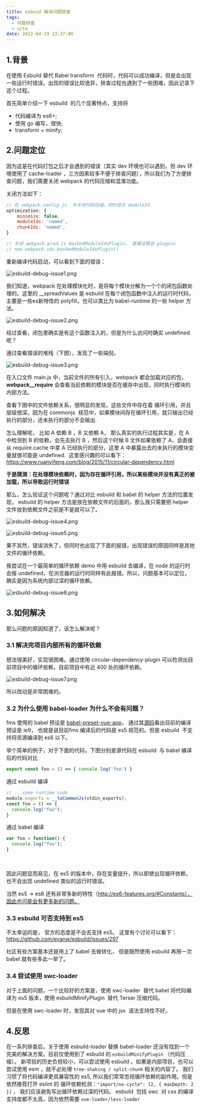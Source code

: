 ```yaml
---
title: esbuid 编译问题排查
tags:
  - 问题排查
  - vite
date: 2022-04-19 13:37:00
---
```


## 1.背景

在使用 Esbuild 替代 Babel transform  代码时，代码可以成功编译，但是会出现一些运行时错误。出现的错误比较诡异，排查过程也遇到了一些困难，因此记录下这个过程。

首先简单介绍一下 esbuild  的几个显著特点，支持将

- 代码编译为 es6+;
- 使用 go 编写，很快;
- transform + minify;

## 2.问题定位

因为这是在代码打包之后才会遇到的错误（其实 dev 环境也可以遇到，但 dev 环境使用了 cache-loader ，三方因素较多不便于排查问题），所以我们为了方便排查问题，我们需要关闭 webpack 的代码压缩和混淆功能。

关闭方法如下：

```js
// 在 webpack.config.js  中关闭代码压缩，同时显示 moduleId
optimization: {
 	minimize: false,
    moduleIds: 'named',
    chunkIds: 'named',
}

// 关闭 webpack.prod.js HashedModuleIdsPlugin， 直接注释该 plugins
// new webpack.ids.HashedModuleIdsPlugin()
```



重新编译代码启动，可以看到下面的错误：

![esbuild-debug-issue1.png](https://s2.loli.net/2023/03/03/u7GQC2UeqN6fr5M.png)

我们知道，webpack 在处理模块化时，是将每个模块分解为一个个的闭包函数处理的。这里的 __spreadValues 是 esbuild 在每个闭包函数中注入的运行时代码，主要是一些es新特性的 polyfill，也可以类比为 babel-runtime 的一些 helper 方法。

![esbuild-debug-issue2.png](https://s2.loli.net/2023/03/03/E1tUMiVkPKOljfb.png)

经过查看，闭包里确实是有这个函数注入的，但是为什么访问时确实 undefined 呢？

通过查看错误的堆栈（下图），发现了一些端倪。 

![esbuild-debug-issue3.png](https://s2.loli.net/2023/03/03/RjiAFYIXHJtoGfw.png)

在入口文件 main.js 中，当前文件的所有引入，webpack 都会加载对应的包，__webpack__require__ 会查看当前依赖的模块是否在缓存中出现，同时执行模块的内部方法。

查看下图中的文件依赖关系，很明显的发现，这些文件中存在着 循环引用，并且层级很深。因为在 commonjs  规范中，如果模块间存在循环引用，就只输出已经执行的部分，还未执行的部分不会输出. 

怎么理解呢， 比如 A 依赖 B ，B 又依赖 A， 那么真实的执行过程其实是，在 A 中检测到 B 的依赖，会先去执行 B ，然后这个时候 B 文件如果依赖了 A，会直接从 requiire.cache 中拿 A 已经执行的部分，这里 A 中暴露出去的未执行的模块变量就很可能是 undefined.  这里感兴趣的可以看下：https://www.ruanyifeng.com/blog/2015/11/circular-dependency.html


**于是猜测：在处理模块依赖时，因为存在循环引用，所以某些模块并没有真正的被加载，所以导致运行时错误**


那么，怎么验证这个问题呢？通过对比 esbuild 和 babel 的 helper 方法的位置发现， esbuild 的 helper 方法是放在依赖文件的后面的，那么我只需要把 helper 文件放到依赖文件之前是不是就可以了。

![esbuild-debug-issue4.png](https://s2.loli.net/2023/03/03/S8xNObWavj9qtRX.png)

![esbuild-debug-issue5.png](https://s2.loli.net/2023/03/03/fVrGhEw56Uevpdu.png)

果不其然，错误消失了，但同时也出现了下面的报错，出现错误的原因同样是其他文件的循环依赖。

我尝试在一个最简单的循环依赖 demo 中用 esbuild 去编译，在 node 的运行时会报 undefined，在浏览器的运行时同样有此报错。所以，问题基本可以定位，确实是因为系统内部过深的循环依赖。

![esbuild-debug-issue6.png](https://s2.loli.net/2023/03/03/M1ayLqi8ZSf9TsK.png)

## 3.如何解决

那么问题的原因知道了，该怎么解决呢？

### 3.1 解决完项目内部所有的循环依赖

想法很美好，实现很困难。通过使用 circular-dependency-plugin 可以检测出目前项目中的循环依赖，目前项目中有近 400 处的循环依赖。

![esbuild-debug-issue7.png](https://s2.loli.net/2023/03/03/ypSMa38PYdcsKD7.png)

所以改动是非常困难的。

### 3.2 为什么使用 babel-loader 为什么不会有问题？

fms 使用的 babel 预设是 [babel-preset-vue-app](https://www.npmjs.com/package/babel-preset-vue-app)， 通过其[源码](https://github.com/vuejs/babel-preset-vue-app/blob/master/src/index.js)看出目前的编译预设是 ie9， 也就是说目前fms 编译后的代码是 es5 规范的。但是 esbuild  不支持将资源编译到 es6 以下。

举个简单的例子，对于下面的代码，下图分别是源代码在 esbuild  与 babel 编译后的代码对比

```js
export const foo = () => { console.log('foo') }
```

通过 esbuild 编译
```js
// ...some runtime code
module.exports = __toCommonJs(stdin_exports);
const foo = () => {
  console.log("foo");
}
```

通过 babel 编译
```js
var foo = function() {
  console.log("foo");
}
```
      

因此问题显而易见，在 es5 的版本中，存在变量提升，所以即使出现循环依赖，也不会出现 undefined 类似的运行时错误。

当然 es5 → es6 还有非常多新的特性（http://es6-features.org/#Constants），因此也可能会有更多新的问题。




### 3.3 esbuild 可否支持到 es5 

不太幸运的是， 官方的态度是不会去支持 es5。 这里有个讨论可以看下： https://github.com/evanw/esbuild/issues/297

社区有些方案基本还是用上了 babel 去做转化， 但是既然使用 esbuild 再用一次 babel 就有些多此一举了。

### 3.4 尝试使用 swc-loader

对于上面的问题，一个比较好的方案是，使用 swc-loader  替代 babel 将代码编译为 es5 版本，使用 esbuildMinifyPlugin  替代 Terser 压缩代码。

但是在使用 swc-loader 时，发现其对 vue 中的 jsx  语法支持性不好。




## 4.反思
在一系列排查后，关于使用 esbuild-loader 替换 babel-loader 还没有找到一个完美的解决方案。目前仅使用到了 esbuild 的 `esbuildMinifyPlugin` （代码压缩）。
新项目的历史负担较小，可以尝试使用 esbuild 。如果是内部项目，也可以尝试使用 esm ，就不必处理 `tree-shaking / split-chunk` 相关的内容了。
我们习惯了将代码编译更具兼容性的 es5, 所以我们常常忽视循环依赖的副作用。但是依然推荐打开 eslint 的 循环依赖检测：`"import/no-cycle": [2, { maxDepth: 2 }]` ， 我们应该避免写出循环依赖过深的代码。
esbuild  包括 swc  对 css 的编译支持度都不太高，因为依然需要 `vue-loader/less-loader`